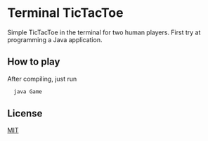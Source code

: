 # Terminal TicTacToe

Simple TicTacToe in the terminal for two human players. First try at programming a Java application.

## How to play

After compiling, just run

```bash
  java Game
```

  
## License

[MIT](https://choosealicense.com/licenses/mit/)

  